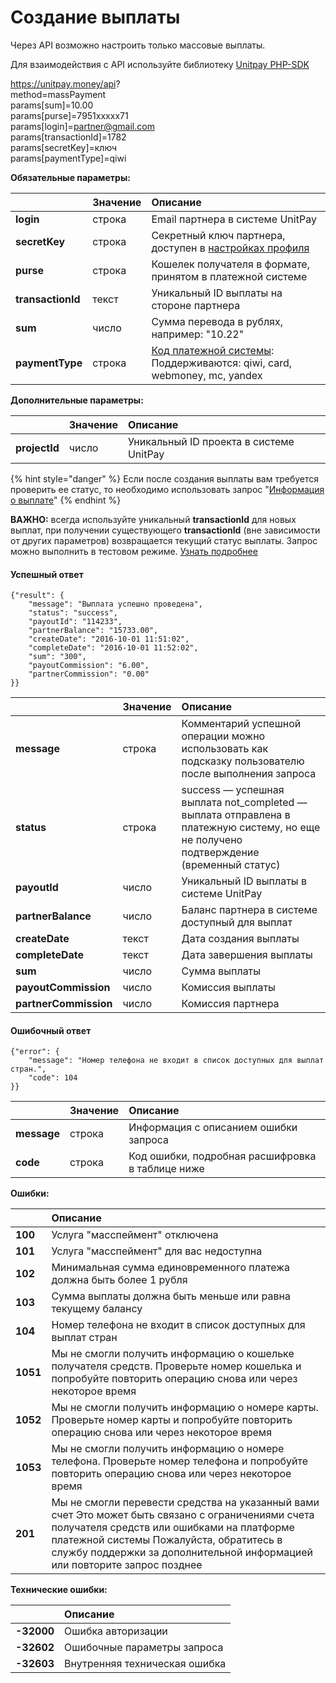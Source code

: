 # Создание выплаты

Через API возможно настроить только массовые выплаты.  
  
Для взаимодействия с API используйте библиотеку [Unitpay PHP-SDK](https://github.com/unitpay/php-sdk)

https://unitpay.money/api?  
     method=massPayment  
     params\[sum\]=10.00  
     params\[purse\]=7951xxxxx71  
     params\[login\]=partner@gmail.com  
     params\[transactionId\]=1782  
     params\[secretKey\]=ключ  
     params\[paymentType\]=qiwi

**Обязательные параметры:**

|  | Значение | Описание |
| :--- | :--- | :--- |
| **login**  | строка | Email партнера в системе UnitPay |
| **secretKey** | строка | Секретный ключ партнера, доступен в [настройках профиля](https://unitpay.money/partner/profile/edit) |
| **purse** | строка | Кошелек получателя в формате, принятом в платежной системе |
| **transactionId** | текст | Уникальный ID выплаты на стороне партнера |
| **sum** | число | Сумма перевода в рублях, например: "10.22"  |
| **paymentType** | строка | [Код платежной системы](../book-of-reference/payment-system-codes.md): Поддерживаются:  qiwi, card, webmoney, mc, yandex |

**Дополнительные параметры:**

|  | Значение | Описание |
| :--- | :--- | :--- |
| **projectId**  | число | Уникальный ID проекта в системе UnitPay  |

{% hint style="danger" %}
Если после создания выплаты вам требуется проверить ее статус, то необходимо использовать запрос "[Информация о выплате](https://help.unitpay.money/payouts/payout_info)"
{% endhint %}

**ВАЖНО:** всегда используйте уникальный **transactionId** для новых выплат, при получении существующего **transactionId** \(вне зависимости от других параметров\) возвращается текущий статус выплаты. Запрос можно выполнить в тестовом режиме. [Узнать подробнее](https://help.unitpay.money/other/test-api#vyplaty)

#### Успешный ответ

```text
{"result": {
    "message": "Выплата успешно проведена",
    "status": "success",
    "payoutId": "114233",
    "partnerBalance": "15733.00",
    "createDate": "2016-10-01 11:51:02",
    "completeDate": "2016-10-01 11:52:02",
    "sum": "300",
    "payoutCommission": "6.00",
    "partnerCommission": "0.00"
}}
```

|  | Значение | Описание |
| :--- | :--- | :--- |
| **message** | строка | Комментарий успешной операции можно использовать как подсказку пользователю после выполнения запроса |
| **status** | строка | success — успешная выплата not\_completed — выплата отправлена в платежную систему, но еще не получено подтверждение \(временный статус\)  |
| **payoutId** | число | Уникальный ID выплаты в системе UnitPay |
| **partnerBalance** | число | Баланс партнера в системе доступный для выплат |
| **createDate** | текст | Дата создания выплаты |
| **completeDate** | текст | Дата завершения выплаты |
| **sum** | число | Сумма выплаты |
| **payoutCommission** | число | Комиссия выплаты |
| **partnerCommission** | число | Комиссия партнера |

#### Ошибочный ответ

```text
{"error": {
    "message": "Номер телефона не входит в список доступных для выплат стран.",
    "code": 104
}}
```

|  | Значение | Описание |
| :--- | :--- | :--- |
| **message** | строка | Информация с описанием ошибки запроса |
| **code** | строка | Код ошибки, подробная расшифровка в таблице ниже |

**Ошибки:**

|  | Описание |
| :--- | :--- |
| **100** | Услуга "масспеймент" отключена |
| **101** | Услуга "масспеймент" для вас недоступна |
| **102** | Минимальная сумма единовременного платежа должна быть более 1 рубля |
| **103** | Сумма выплаты должна быть меньше или равна текущему балансу |
| **104** | Номер телефона не входит в список доступных для выплат стран |
| **1051** | Мы не смогли получить информацию о кошельке получателя средств. Проверьте номер кошелька и попробуйте повторить операцию снова или через некоторое время |
| **1052** | Мы не смогли получить информацию о номере карты. Проверьте номер карты и попробуйте повторить операцию снова или через некоторое время |
| **1053** | Мы не смогли получить информацию о номере телефона. Проверьте номер телефона и попробуйте повторить операцию снова или через некоторое время |
| **201** | Мы не смогли перевести средства на указанный вами счет  Это может быть связано с ограничениями счета получателя средств или ошибками на платформе платежной системы  Пожалуйста, обратитесь в службу поддержки за дополнительной информацией или повторите запрос позднее |

**Технические ошибки:**

|  | Описание |
| :--- | :--- |
| **-32000** | Ошибка авторизации |
| **-32602** | Ошибочные параметры запроса |
| **-32603** | Внутренняя техническая ошибка |

